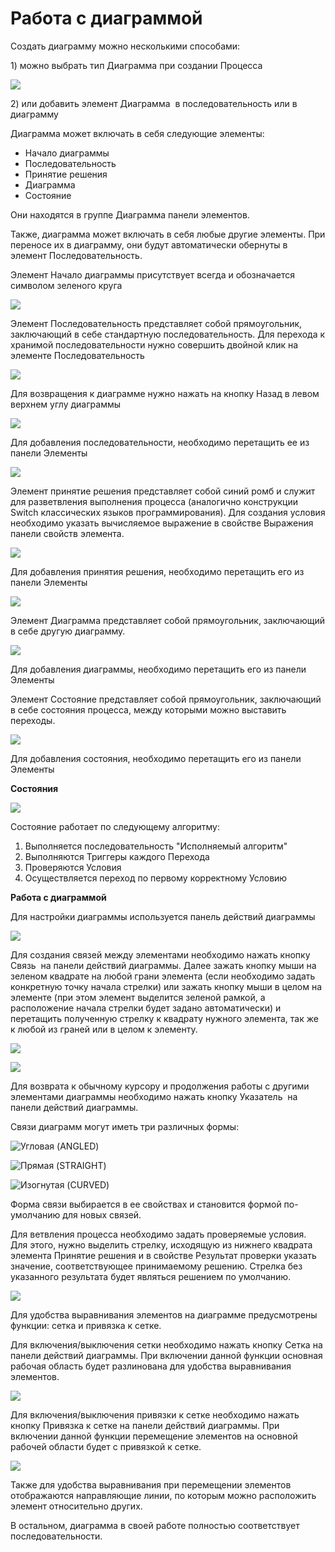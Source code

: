 # Работа с диаграммой

Создать диаграмму можно несколькими способами:&#x20;

1\) можно выбрать тип Диаграмма при создании Процесса

![](<../../.gitbook/assets/image (660).png>)

2\) или добавить элемент Диаграмма <img src="../../.gitbook/assets/image (630).png" alt="" data-size="line">  в последовательность или в диаграмму

Диаграмма может включать в себя следующие элементы:

* Начало диаграммы
* Последовательность
* Принятие решения
* Диаграмма
* Состояние&#x20;

Они находятся в группе Диаграмма панели элементов.&#x20;

Также, диаграмма может включать в себя любые другие элементы. При переносе их в диаграмму, они будут автоматически обернуты в элемент Последовательность.

Элемент Начало диаграммы присутствует всегда и обозначается символом зеленого круга

![](<../../.gitbook/assets/001 (16).png>)

Элемент Последовательность представляет собой прямоугольник, заключающий в себе стандартную последовательность. Для перехода к хранимой последовательности нужно совершить двойной клик на элементе Последовательность

![](<../../.gitbook/assets/image (713).png>)

Для возвращения к диаграмме нужно нажать на кнопку Назад в левом верхнем углу диаграммы

![](<../../.gitbook/assets/3 (9).png>)

Для добавления последовательности, необходимо перетащить ее из панели Элементы

![](../../.gitbook/assets/WFWorkflowContainerSequence.png)

Элемент принятие решения представляет собой синий ромб и служит для разветвления выполнения процесса (аналогично конструкции Switch классических языков программирования). Для создания условия необходимо указать вычисляемое выражение в свойстве Выражения панели свойств элемента.

![](<../../.gitbook/assets/image (705).png>)

Для добавления принятия решения, необходимо перетащить его из панели Элементы

![](../../.gitbook/assets/WFWorkflowDecision.png)

Элемент Диаграмма представляет собой прямоугольник, заключающий в себе другую диаграмму.&#x20;

![](<../../.gitbook/assets/image (621).png>)

Для добавления диаграммы, необходимо перетащить его из панели Элементы <img src="../../.gitbook/assets/image (698).png" alt="" data-size="line">&#x20;

Элемент Состояние представляет собой прямоугольник, заключающий в себе состояния процесса, между которыми можно выставить переходы.

![](<../../.gitbook/assets/image (674).png>)

Для добавления состояния, необходимо перетащить его из панели Элементы <img src="../../.gitbook/assets/image (671).png" alt="" data-size="line">&#x20;

**Состояния**

![](<../../.gitbook/assets/image (363).png>)

Состояние работает по следующему алгоритму:

1. Выполняется последовательность "Исполняемый алгоритм"
2. Выполняются Триггеры каждого Перехода
3. Проверяются Условия
4. Осуществляется переход по первому корректному Условию

**Работа с диаграммой**

Для настройки диаграммы используется панель действий диаграммы

![](<../../.gitbook/assets/image (678).png>)

Для создания связей между элементами необходимо нажать кнопку Связь <img src="../../.gitbook/assets/image (624).png" alt="" data-size="line"> на панели действий диаграммы.  Далее зажать кнопку мыши на зеленом квадрате на любой грани элемента (если необходимо задать конкретную точку начала стрелки) или зажать кнопку мыши в целом на элементе (при этом элемент выделится зеленой рамкой, а расположение начала стрелки будет задано автоматически) и перетащить полученную стрелку к квадрату нужного элемента, так же к любой из граней или в целом к элементу.

![](<../../.gitbook/assets/image (644).png>)

![](<../../.gitbook/assets/image (724).png>)

Для возврата к обычному курсору и продолжения работы с другими элементами диаграммы необходимо нажать кнопку Указатель <img src="../../.gitbook/assets/image (641).png" alt="" data-size="line"> на панели действий диаграммы.

Связи диаграмм могут иметь три различных формы:

![Угловая (ANGLED)](<../../.gitbook/assets/image (765).png>)

![Прямая (STRAIGHT)](<../../.gitbook/assets/image (948).png>)

![Изогнутая (CURVED)](<../../.gitbook/assets/image (928).png>)

Форма связи выбирается в ее свойствах и становится формой по-умолчанию для новых связей.

Для ветвления процесса необходимо задать проверяемые условия. Для этого, нужно выделить стрелку, исходящую из нижнего квадрата элемента Принятие решения и в свойстве Результат проверки указать значение, соответствующее принимаемому решению. Стрелка без указанного результата будет являться решением по умолчанию.

![](<../../.gitbook/assets/001 (17).png>)

Для удобства выравнивания элементов на диаграмме предусмотрены функции: сетка и привязка к сетке.&#x20;

Для включения/выключения сетки необходимо нажать кнопку Сетка на панели действий диаграммы. При включении данной функции основная рабочая область будет разлинована для удобства выравнивания элементов.

![](<../../.gitbook/assets/image (716).png>)

Для включения/выключения привязки к сетке необходимо нажать кнопку Привязка к сетке на панели действий диаграммы. При включении данной функции перемещение элементов на основной рабочей области будет с привязкой к сетке.&#x20;

![](<../../.gitbook/assets/image (637).png>)

Также для удобства выравнивания при перемещении элементов отображаются направляющие линии, по которым можно расположить элемент относительно других.

В остальном, диаграмма в своей работе полностью соответствует последовательности.
